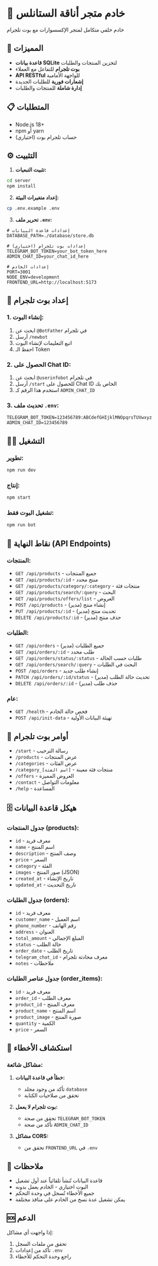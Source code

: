 # 🏪 خادم متجر أناقة الستانلس

خادم خلفي متكامل لمتجر الإكسسوارات مع بوت تلجرام

## 🚀 المميزات

- **قاعدة بيانات SQLite** لتخزين المنتجات والطلبات
- **بوت تلجرام** للتفاعل مع العملاء
- **API RESTful** للواجهة الأمامية
- **إشعارات فورية** للطلبات الجديدة
- **إدارة شاملة** للمنتجات والطلبات

## 📋 المتطلبات

- Node.js 18+ 
- npm أو yarn
- حساب تلجرام بوت (اختياري)

## ⚙️ التثبيت

1. **تثبيت التبعيات:**
```bash
cd server
npm install
```

2. **إعداد متغيرات البيئة:**
```bash
cp .env.example .env
```

3. **تحرير ملف `.env`:**
```env
# إعدادات قاعدة البيانات
DATABASE_PATH=./database/store.db

# إعدادات بوت تلجرام (اختياري)
TELEGRAM_BOT_TOKEN=your_bot_token_here
ADMIN_CHAT_ID=your_chat_id_here

# إعدادات الخادم
PORT=3001
NODE_ENV=development
FRONTEND_URL=http://localhost:5173
```

## 🤖 إعداد بوت تلجرام

### 1. إنشاء البوت:
1. ابحث عن `@BotFather` في تلجرام
2. أرسل `/newbot`
3. اتبع التعليمات لإنشاء البوت
4. احفظ الـ Token

### 2. الحصول على Chat ID:
1. ابحث عن `@userinfobot` في تلجرام
2. أرسل `/start` للحصول على Chat ID الخاص بك
3. استخدم هذا الرقم كـ `ADMIN_CHAT_ID`

### 3. تحديث ملف `.env`:
```env
TELEGRAM_BOT_TOKEN=123456789:ABCdefGHIjklMNOpqrsTUVwxyz
ADMIN_CHAT_ID=123456789
```

## 🏃‍♂️ التشغيل

### تطوير:
```bash
npm run dev
```

### إنتاج:
```bash
npm start
```

### تشغيل البوت فقط:
```bash
npm run bot
```

## 📡 نقاط النهاية (API Endpoints)

### المنتجات:
- `GET /api/products` - جميع المنتجات
- `GET /api/products/:id` - منتج محدد
- `GET /api/products/category/:category` - منتجات فئة
- `GET /api/products/search/:query` - البحث
- `GET /api/products/offers/list` - العروض
- `POST /api/products` - إنشاء منتج (مدير)
- `PUT /api/products/:id` - تحديث منتج (مدير)
- `DELETE /api/products/:id` - حذف منتج (مدير)

### الطلبات:
- `GET /api/orders` - جميع الطلبات (مدير)
- `GET /api/orders/:id` - طلب محدد
- `GET /api/orders/status/:status` - طلبات حسب الحالة
- `GET /api/orders/search/:query` - البحث في الطلبات
- `POST /api/orders` - إنشاء طلب جديد
- `PATCH /api/orders/:id/status` - تحديث حالة الطلب (مدير)
- `DELETE /api/orders/:id` - حذف طلب (مدير)

### عام:
- `GET /health` - فحص حالة الخادم
- `POST /api/init-data` - تهيئة البيانات الأولية

## 🤖 أوامر بوت تلجرام

- `/start` - رسالة الترحيب
- `/products` - عرض المنتجات
- `/categories` - عرض الفئات
- `/category_[اسم الفئة]` - منتجات فئة معينة
- `/offers` - العروض المميزة
- `/contact` - معلومات التواصل
- `/help` - المساعدة

## 🗄️ هيكل قاعدة البيانات

### جدول المنتجات (products):
- `id` - معرف فريد
- `name` - اسم المنتج
- `description` - وصف المنتج
- `price` - السعر
- `category` - الفئة
- `images` - صور المنتج (JSON)
- `created_at` - تاريخ الإنشاء
- `updated_at` - تاريخ التحديث

### جدول الطلبات (orders):
- `id` - معرف فريد
- `customer_name` - اسم العميل
- `phone_number` - رقم الهاتف
- `address` - العنوان
- `total_amount` - المبلغ الإجمالي
- `status` - حالة الطلب
- `order_date` - تاريخ الطلب
- `telegram_chat_id` - معرف محادثة تلجرام
- `notes` - ملاحظات

### جدول عناصر الطلبات (order_items):
- `id` - معرف فريد
- `order_id` - معرف الطلب
- `product_id` - معرف المنتج
- `product_name` - اسم المنتج
- `product_image` - صورة المنتج
- `quantity` - الكمية
- `price` - السعر

## 🔧 استكشاف الأخطاء

### مشاكل شائعة:

1. **خطأ في قاعدة البيانات:**
   - تأكد من وجود مجلد `database`
   - تحقق من صلاحيات الكتابة

2. **بوت تلجرام لا يعمل:**
   - تحقق من صحة `TELEGRAM_BOT_TOKEN`
   - تأكد من صحة `ADMIN_CHAT_ID`

3. **مشاكل CORS:**
   - تحقق من `FRONTEND_URL` في `.env`

## 📝 ملاحظات

- قاعدة البيانات تُنشأ تلقائياً عند أول تشغيل
- البوت اختياري - الخادم يعمل بدونه
- جميع الأخطاء تُسجل في وحدة التحكم
- يمكن تشغيل عدة نسخ من الخادم على منافذ مختلفة

## 🆘 الدعم

إذا واجهت أي مشاكل:
1. تحقق من ملفات السجل
2. تأكد من إعدادات `.env`
3. راجع وحدة التحكم للأخطاء
